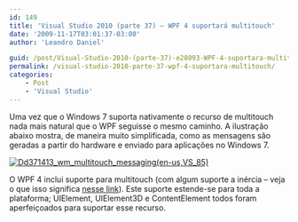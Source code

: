 ```yaml
---
id: 149
title: 'Visual Studio 2010 (parte 37) – WPF 4 suportará multitouch'
date: '2009-11-17T03:01:37-03:00'
author: 'Leandro Daniel'

guid: /post/Visual-Studio-2010-(parte-37)-e28093-WPF-4-suportara-multitouch.aspx
permalink: /visual-studio-2010-parte-37-wpf-4-suportara-multitouch/
categories:
    - Post
    - 'Visual Studio'
---
```


Uma vez que o Windows 7 suporta nativamente o recurso de multitouch nada mais natural que o WPF seguisse o mesmo caminho. A ilustração abaixo mostra, de maneira muito simplificada, como as mensagens são geradas a partir do hardware e enviado para aplicações no Windows 7.

[![Dd371413_wm_multitouch_messaging(en-us,VS_85)](http://leandrodaniel.com/pics/WindowsLiveWriter/VisualStudio2010parte37LINQDeclarative/127F792C/Dd371413_wm_multitouch_messagingenusVS_85_thumb.png "Dd371413_wm_multitouch_messaging(en-us,VS_85)")](http://leandrodaniel.com/pics/WindowsLiveWriter/VisualStudio2010parte37LINQDeclarative/1C27E762/Dd371413_wm_multitouch_messagingenusVS_85.png)

O WPF 4 inclui suporte para multitouch (com algum suporte a inércia – veja o que isso significa [nesse link](http://msdn.microsoft.com/en-us/library/dd371413(VS.85))). Este suporte estende-se para toda a plataforma; UIElement, UIElement3D e ContentElement todos foram aperfeiçoados para suportar esse recurso.